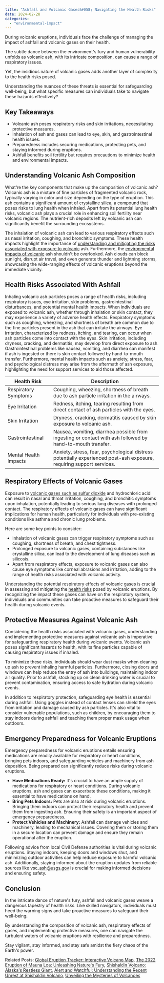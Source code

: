 ```yaml
---
title: "Ashfall and Volcanic Gases&#058; Navigating the Health Risks"
date: 2024-02-28
categories: 
  - "environmental-impact"
---
```


During volcanic eruptions, individuals face the challenge of managing the impact of ashfall and volcanic gases on their health.

The subtle dance between the environment's fury and human vulnerability unfolds as volcanic ash, with its intricate composition, can cause a range of respiratory issues.

Yet, the insidious nature of volcanic gases adds another layer of complexity to the health risks posed.

Understanding the nuances of these threats is essential for safeguarding well-being, but what specific measures can individuals take to navigate these hazards effectively?

## Key Takeaways

- Volcanic ash poses respiratory risks and skin irritations, necessitating protective measures.
- Inhalation of ash and gases can lead to eye, skin, and gastrointestinal health issues.
- Preparedness includes securing medications, protecting pets, and staying informed during eruptions.
- Ashfall benefits soil fertility but requires precautions to minimize health and environmental impacts.

## Understanding Volcanic Ash Composition

What're the key components that make up the composition of volcanic ash? Volcanic ash is a mixture of fine particles of fragmented volcanic rock, typically varying in color and size depending on the type of eruption. This ash contains a significant amount of crystalline silica, a compound that poses risks to lung health when inhaled. Apart from its potential lung health risks, volcanic ash plays a crucial role in enhancing soil fertility near volcanic regions. The nutrient-rich deposits left by volcanic ash can significantly benefit the surrounding ecosystems.

The inhalation of volcanic ash can lead to various respiratory effects such as nasal irritation, coughing, and bronchitic symptoms. These health impacts highlight the importance of [understanding and mitigating the risks associated with exposure to volcanic](https://magmamatters.com/understanding-volcanic-formation-a-comprehensive-guide/ "Understanding Volcanic Formation: A Comprehensive Guide") ash. Furthermore, the [environmental impacts of volcanic](https://magmamatters.com/geothermal-energy-and-its-volcanic-origins/ "Geothermal Energy and Its Volcanic Origins") ash shouldn't be overlooked. Ash clouds can block sunlight, disrupt air travel, and even generate thunder and lightning storms, showcasing the wide-ranging effects of volcanic eruptions beyond the immediate vicinity.

## Health Risks Associated With Ashfall

Inhaling volcanic ash particles poses a range of health risks, including respiratory issues, eye irritation, skin problems, gastrointestinal disturbances, and potential mental health impacts. When individuals are exposed to volcanic ash, whether through inhalation or skin contact, they may experience a variety of adverse health effects. Respiratory symptoms such as coughing, wheezing, and shortness of breath are common due to the fine particles present in the ash that can irritate the airways. Eye irritation, characterized by redness, itching, and tearing, can occur when ash particles come into contact with the eyes. Skin irritation, including dryness, cracking, and dermatitis, may develop from direct exposure to ash. Gastrointestinal problems like nausea, vomiting, and diarrhea can manifest if ash is ingested or there is skin contact followed by hand-to-mouth transfer. Furthermore, mental health impacts such as anxiety, stress, fear, and psychological distress may arise from the aftermath of ash exposure, highlighting the need for support services to aid those affected.

| Health Risk | Description |
| --- | --- |
| Respiratory Symptoms | Coughing, wheezing, shortness of breath due to ash particle irritation in the airways. |
| Eye Irritation | Redness, itching, tearing resulting from direct contact of ash particles with the eyes. |
| Skin Irritation | Dryness, cracking, dermatitis caused by skin exposure to volcanic ash. |
| Gastrointestinal | Nausea, vomiting, diarrhea possible from ingesting or contact with ash followed by hand-to-mouth transfer. |
| Mental Health Impacts | Anxiety, stress, fear, psychological distress potentially experienced post-ash exposure, requiring support services. |

## Respiratory Effects of Volcanic Gases

Exposure to [volcanic gases such as sulfur dioxide](https://magmamatters.com/the-art-and-science-of-volcano-monitoring/ "The Art and Science of Volcano Monitoring") and hydrochloric acid can result in nasal and throat irritation, coughing, and bronchitic symptoms upon inhalation, potentially leading to serious lung diseases with prolonged contact. The respiratory effects of volcanic gases can have significant implications for human health, particularly for individuals with pre-existing conditions like asthma and chronic lung problems.

Here are some key points to consider:

- Inhalation of volcanic gases can trigger respiratory symptoms such as coughing, shortness of breath, and chest tightness.
- Prolonged exposure to volcanic gases, containing substances like crystalline silica, can lead to the development of lung diseases such as silicosis.
- Apart from respiratory effects, exposure to volcanic gases can also cause eye symptoms like corneal abrasions and irritation, adding to the range of health risks associated with volcanic activity.

Understanding the potential respiratory effects of volcanic gases is crucial in assessing and mitigating the [health risks](https://magmamatters.com/the-environmental-impact-of-volcanic-eruptions-2/ "The Environmental Impact of Volcanic Eruptions") posed by volcanic eruptions. By recognizing the impact these gases can have on the respiratory system, individuals and communities can take proactive measures to safeguard their health during volcanic events.

## Protective Measures Against Volcanic Ash

Considering the health risks associated with volcanic gases, understanding and implementing protective measures against volcanic ash is imperative for safeguarding respiratory health during volcanic events. Volcanic ash poses significant hazards to health, with its fine particles capable of causing respiratory issues if inhaled.

To minimize these risks, individuals should wear dust masks when cleaning up ash to prevent inhaling harmful particles. Furthermore, closing doors and windows can help reduce the entry of ash into buildings, maintaining indoor air quality. Prior to ashfall, stocking up on clean drinking water is crucial to prevent contamination, ensuring access to safe hydration during volcanic events.

In addition to respiratory protection, safeguarding eye health is essential during ashfall. Using goggles instead of contact lenses can shield the eyes from irritation and damage caused by ash particles. It's also vital to consider vulnerable populations, such as children, by encouraging them to stay indoors during ashfall and teaching them proper mask usage when outdoors.

## Emergency Preparedness for Volcanic Eruptions

Emergency preparedness for volcanic eruptions entails ensuring medications are readily available for respiratory or heart conditions, bringing pets indoors, and safeguarding vehicles and machinery from ash deposition. Being prepared can significantly reduce risks during volcanic eruptions.

- **Have Medications Ready:** It's crucial to have an ample supply of medications for respiratory or heart conditions. During volcanic eruptions, ash and gases can exacerbate these conditions, making it essential to have medications on hand.
- **Bring Pets Indoors:** Pets are also at risk during volcanic eruptions. Bringing them indoors can protect their respiratory health and prevent them from ingesting ash. Ensuring their safety is an important aspect of emergency preparedness.
- **Protect Vehicles and Machinery:** Ashfall can damage vehicles and machinery, leading to mechanical issues. Covering them or storing them in a secure location can prevent damage and ensure they remain operational after the eruption.

Following advice from local Civil Defense authorities is vital during volcanic eruptions. Staying indoors, keeping doors and windows shut, and minimizing outdoor activities can help reduce exposure to harmful volcanic ash. Additionally, staying informed about the eruption updates from reliable sources like vsc\_ash@usgs.gov is crucial for making informed decisions and ensuring safety.

## Conclusion

In the intricate dance of nature's fury, ashfall and volcanic gases weave a dangerous tapestry of health risks. Like skilled navigators, individuals must heed the warning signs and take proactive measures to safeguard their well-being.

By understanding the composition of volcanic ash, respiratory effects of gases, and implementing protective measures, one can navigate the turbulent waters of volcanic eruptions with resilience and preparedness.

Stay vigilant, stay informed, and stay safe amidst the fiery chaos of the Earth's power.

Related Posts: [Global Eruption Tracker: Interactive Volcano Map](https://magmamatters.com/global-eruption-tracker-interactive-volcano-map/), [The 2022 Eruption of Mauna Loa: Unleashing Nature's Fury](https://magmamatters.com/the-2022-eruption-of-mauna-loa-unleashing-natures-fury/), [Shishaldin Volcano: Alaska's Restless Giant](https://magmamatters.com/shishaldin-volcano-alaskas-restless-giant/), [Alert and Watchful: Understanding the Recent Unrest at Shishaldin Volcano](https://magmamatters.com/alert-and-watchful-understanding-the-recent-unrest-at-shishaldin-volcano/), [Unveiling the Mysteries of Volcanoes](https://magmamatters.com/unveiling-the-mysteries-of-volcanoes/)

